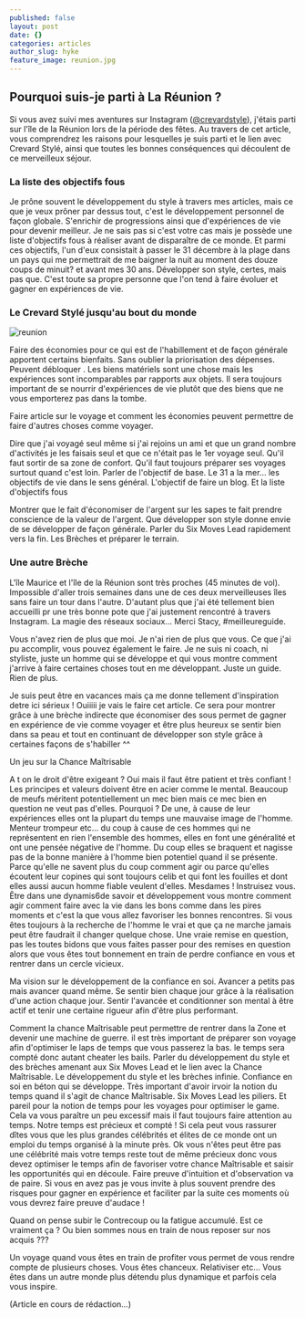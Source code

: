 ```yaml
---
published: false
layout: post
date: {}
categories: articles
author_slug: hyke
feature_image: reunion.jpg
---
```

## Pourquoi suis-je parti à La Réunion ?

Si vous avez suivi mes aventures sur Instagram ([@crevardstyle](https://www.instagram.com/crevardstyle/)), j'étais parti sur l'île de la Réunion lors de la période des fêtes. Au travers de cet article, vous comprendrez les raisons pour lesquelles je suis parti et le lien avec Crevard Stylé, ainsi que toutes les bonnes conséquences qui découlent de ce merveilleux séjour.

### La liste des objectifs fous

Je prône souvent le développement du style à travers mes articles, mais ce que je veux prôner par dessus tout, c'est le développement personnel de façon globale. S'enrichir de progressions ainsi que d'expériences de vie pour devenir meilleur.
Je ne sais pas si c'est votre cas mais je possède une liste d'objectifs fous à réaliser avant de disparaître de ce monde. Et parmi ces objectifs, l'un d'eux consistait à passer le 31 décembre à la plage dans un pays qui me permettrait de me baigner la nuit au moment des douze coups de minuit? et avant mes 30 ans. Développer son style, certes, mais pas que. C'est toute sa propre personne que l'on tend à faire évoluer et gagner en expériences de vie.

### Le Crevard Stylé jusqu'au bout du monde

![reunion]({{site.url}}/{{site.baseurl}}img/reunion.jpg)

Faire des économies pour ce qui est de l'habillement et de façon générale apportent certains bienfaits. Sans oublier la priorisation des dépenses. Peuvent débloquer . Les biens matériels sont une chose mais les expériences sont incomparables par rapports aux objets. Il sera toujours important de se nourrir d'expériences de vie plutôt que des biens que ne vous emporterez pas dans la tombe.

Faire article sur le voyage et comment les économies peuvent permettre de faire d'autres choses comme voyager.

Dire que j'ai voyagé seul même si j'ai rejoins un ami et que un grand nombre d'activités je les faisais seul et que ce n'était pas le 1er voyage seul. Qu'il faut sortir de sa zone de confort. Qu'il faut toujours préparer ses voyages surtout quand c'est loin. Parler de l'objectif de base. Le 31 a la mer... les objectifs de vie dans le sens général. L'objectif de faire un blog. Et la liste d'objectifs fous

Montrer que le fait d'économiser de l'argent sur les sapes te fait prendre conscience de la valeur de l'argent. Que développer son style donne envie de se développer de façon générale. Parler du Six Moves Lead rapidement vers la fin. Les Brèches et préparer le terrain.

### Une autre Brèche

L'île Maurice et l'île de la Réunion sont très proches (45 minutes de vol). Impossible d'aller trois semaines dans une de ces deux merveilleuses îles sans faire un tour dans l'autre. D'autant plus que j'ai été tellement bien accueilli pr une très bonne pote que j'ai justement rencontré à travers Instagram. La magie des réseaux sociaux... Merci Stacy, #meilleureguide.

Vous n'avez rien de plus que moi. Je n'ai rien de plus que vous. Ce que j'ai pu accomplir, vous pouvez également le faire. Je ne suis ni coach, ni styliste, juste un homme qui se développe et qui vous montre comment j'arrive à faire certaines choses tout en me développant. Juste un guide. Rien de plus.

Je suis peut être en vacances mais ça me donne tellement d'inspiration detre ici sérieux ! Ouiiiii je vais le faire cet article. Ce sera pour montrer grâce à une brèche indirecte que économiser des sous permet de gagner en expérience de vie comme voyager et être plus heureux se sentir bien dans sa peau et tout en continuant de développer son style grâce à certaines façons de s'habiller ^^

Un jeu sur la Chance Maîtrisable 

A t on le droit d'être exigeant ? Oui mais il faut être patient et très confiant ! Les principes et valeurs doivent être en acier comme le mental.
Beaucoup de meufs méritent potentiellement un mec bien mais ce mec bien en question ne veut pas d'elles. Pourquoi ?
De une, à cause de leur expériences elles ont la plupart du temps une mauvaise image de l'homme. Menteur trompeur etc... du coup à cause de ces hommes qui ne représentent en rien l'ensemble des hommes, elles en font une généralité et ont une pensée négative de l'homme. Du coup elles se braquent et nagisse pas de la bonne manière  à l'homme bien potentiel quand il se présente. Parce qu'elle ne savent plus du coup comment agir ou parce qu'elles écoutent leur copines qui sont toujours celib et qui font les fouilles et dont elles aussi aucun homme fiable veulent d'elles. Mesdames ! Instruisez vous. Être dans une dynamis6de savoir et développement vous montre comment agir comment faire avec la vie dans les bons comme dans les pires moments et c'est la que vous allez favoriser les bonnes rencontres. Si vous êtes toujours à la recherche de l'homme le vrai et que ça ne marche jamais peut être faudrait il changer quelque chose. Une vraie remise en question, pas les toutes bidons que vous faites passer pour des remises en question alors que vous êtes tout bonnement en train de perdre confiance en vous et rentrer dans un cercle vicieux.

Ma vision sur le développement de la confiance en soi. Avancer a petits pas mais avancer quand même. Se sentir bien chaque jour grâce à la réalisation d'une action chaque jour. Sentir l'avancée et conditionner son mental à être actif et tenir une certaine rigueur afin d'être plus performant.

Comment la chance Maîtrisable peut permettre de rentrer dans la Zone et devenir une machine de guerre.
il est très important de préparer son voyage afin d'optimiser le laps de temps que vous passerez la bas. le temps sera compté donc autant cheater les bails. Parler du développement du style et des brèches amenant aux Six Moves Lead et le lien avec la Chance Maîtrisable.
Le développement du style et les brèches infinie. Confiance en soi en béton qui se développe. Très important d'avoir irvoir la notion du temps quand il s'agit de chance Maîtrisable. Six Moves Lead les piliers. Et pareil pour la notion de temps pour les voyages pour optimiser le game.
Cela va vous paraître un peu excessif mais il faut toujours faire attention au temps. Notre temps est précieux et compté ! Si cela peut vous rassurer dîtes vous que les plus grandes célébrités et élites de ce monde ont un emploi du temps organisé à la minute près. Ok vous n'êtes peut être pas une célébrité mais votre temps reste tout de même précieux donc vous devez optimiser le temps afin de favoriser votre chance Maîtrisable et saisir les opportunités qui en découle. Faire preuve d'intuition et d'observation va de paire. Si vous en avez pas je vous invite à plus souvent prendre des risques pour gagner en expérience et faciliter par la suite ces moments où vous devrez faire preuve d'audace !

Quand on pense subir le Contrecoup ou la fatigue accumulé. Est ce vraiment ça ? Ou bien sommes nous en train de nous reposer sur nos acquis ???

Un voyage quand vous êtes en train de profiter vous permet de vous rendre compte de plusieurs choses.
Vous êtes chanceux. Relativiser etc...
Vous êtes dans un autre monde plus détendu plus dynamique et parfois cela vous inspire.

(Article en cours de rédaction...)
